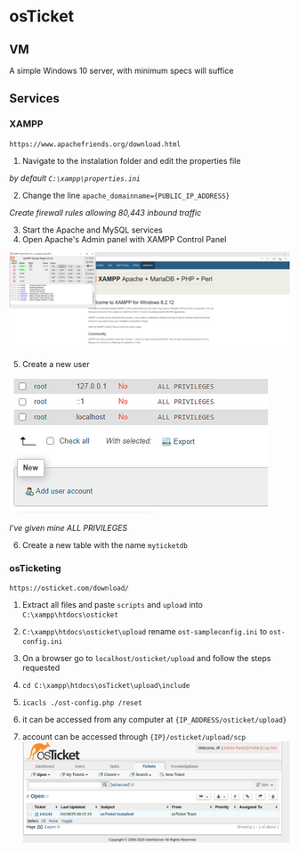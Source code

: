 # osTicket

## VM

A simple Windows 10 server, with minimum specs will suffice

## Services

### XAMPP

`https://www.apachefriends.org/download.html`

1. Navigate to the instalation folder and edit the properties file

_by default `C:\xampp\properties.ini`_

2. Change the line `apache_domainname={PUBLIC_IP_ADDRESS}`

_Create firewall rules allowing 80,443 inbound traffic_

3. Start the Apache and MySQL services
4. Open Apache's Admin panel with XAMPP Control Panel

![xamppControlPanel](/images/xamppControlPanel.png)

5. Create a new user

![newSqlUser](/images/newSqlUser.png)

_I've given mine ALL PRIVILEGES_

6. Create a new table with the name `myticketdb`

### osTicketing

`https://osticket.com/download/`

1. Extract all files and paste `scripts` and `upload` into `C:\xampp\htdocs\osticket`

2. `C:\xampp\htdocs\osticket\upload` rename `ost-sampleconfig.ini` to `ost-config.ini`

3. On a browser go to `localhost/osticket/upload` and follow the steps requested

4. `cd C:\xampp\htdocs\osTicket\upload\include`
5. `icacls ./ost-config.php /reset`
6. it can be accessed from any computer at `{IP_ADDRESS/osticket/upload}`
7. account can be accessed through `{IP}/osticket/upload/scp`
   ![ticketControlPanel](/images/ticketControlPanel.png)
